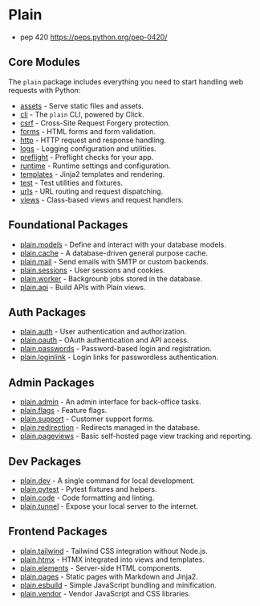 # Plain

- pep 420 https://peps.python.org/pep-0420/

## Core Modules

The `plain` package includes everything you need to start handling web requests with Python:

- [assets](assets/README.md) - Serve static files and assets.
- [cli](cli/README.md) - The `plain` CLI, powered by Click.
- [csrf](csrf/README.md) - Cross-Site Request Forgery protection.
- [forms](forms/README.md) - HTML forms and form validation.
- [http](http/README.md) - HTTP request and response handling.
- [logs](logs/README.md) - Logging configuration and utilities.
- [preflight](preflight/README.md) - Preflight checks for your app.
- [runtime](runtime/README.md) - Runtime settings and configuration.
- [templates](templates/README.md) - Jinja2 templates and rendering.
- [test](test/README.md) - Test utilities and fixtures.
- [urls](urls/README.md) - URL routing and request dispatching.
- [views](views/README.md) - Class-based views and request handlers.

## Foundational Packages

- [plain.models](/plain-models/README.md) - Define and interact with your database models.
- [plain.cache](/plain-cache/README.md) - A database-driven general purpose cache.
- [plain.mail](/plain-mail/README.md) - Send emails with SMTP or custom backends.
- [plain.sessions](/plain-sessions/README.md) - User sessions and cookies.
- [plain.worker](/plain-worker/README.md) - Backgrounb jobs stored in the database.
- [plain.api](/plain-api/README.md) - Build APIs with Plain views.

## Auth Packages

- [plain.auth](/plain-auth/README.md) - User authentication and authorization.
- [plain.oauth](/plain-oauth/README.md) - OAuth authentication and API access.
- [plain.passwords](/plain-passwords/README.md) - Password-based login and registration.
- [plain.loginlink](/plain-loginlink/README.md) - Login links for passwordless authentication.

## Admin Packages

- [plain.admin](/plain-admin/README.md) - An admin interface for back-office tasks.
- [plain.flags](/plain-flags/README.md) - Feature flags.
- [plain.support](/plain-support/README.md) - Customer support forms.
- [plain.redirection](/plain-redirection/README.md) - Redirects managed in the database.
- [plain.pageviews](/plain-pageviews/README.md) - Basic self-hosted page view tracking and reporting.

## Dev Packages

- [plain.dev](/plain-dev/README.md) - A single command for local development.
- [plain.pytest](/plain-pytest/README.md) - Pytest fixtures and helpers.
- [plain.code](/plain-code/README.md) - Code formatting and linting.
- [plain.tunnel](/plain-tunnel/README.md) - Expose your local server to the internet.

## Frontend Packages

- [plain.tailwind](/plain-tailwind/README.md) - Tailwind CSS integration without Node.js.
- [plain.htmx](/plain-htmx/README.md) - HTMX integrated into views and templates.
- [plain.elements](/plain-elements/README.md) - Server-side HTML components.
- [plain.pages](/plain-pages/README.md) - Static pages with Markdown and Jinja2.
- [plain.esbuild](/plain-esbuild/README.md) - Simple JavaScript bundling and minification.
- [plain.vendor](/plain-vendor/README.md) - Vendor JavaScript and CSS libraries.
